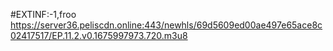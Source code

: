 #EXTINF:-1,froo
https://server36.peliscdn.online:443/newhls/69d5609ed00ae497e65ace8c02417517/EP.11.2.v0.1675997973.720.m3u8
